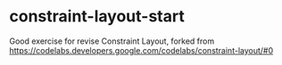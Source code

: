 # constraint-layout-start

Good exercise for revise Constraint Layout, forked from https://codelabs.developers.google.com/codelabs/constraint-layout/#0
